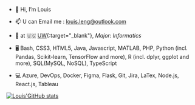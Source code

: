 - 👋 Hi, I’m Louis
- 📫 U can Email me : louis.leng@outlook.com
- 🍻  at 🇺🇸 [UW](www.uw.edu){:target="_blank"}, _Major: Informatics_

- 🖥️ Bash, CSS3, HTML5, Java, Javascript, MATLAB, PHP, Python (incl. Pandas, Scikit-learn, TensorFlow and more), R (incl. dplyr, ggplot and more), SQL(MySQL, NoSQL), TypeScript
- 💻 Azure, DevOps, Docker, Figma, Flask, Git, Jira, LaTex, Node.js, React.js, Tableau

[![Louis'GitHub stats](https://github-readme-stats.vercel.app/api?username=LouisXO&count_private=true&show_icons=true&theme=prussian)](https://github.com/LouisXO)


<!---
[![Top Langs](https://github-readme-stats.vercel.app/api/top-langs/?username=LouisXO&layout=compact&count_private=true)](https://github.com/anuraghazra/github-readme-stats)
LouisXO/LouisXO is a ✨ special ✨ repository because its `README.md` (this file) appears on your GitHub profile.
You can click the Preview link to take a look at your changes.
--->

